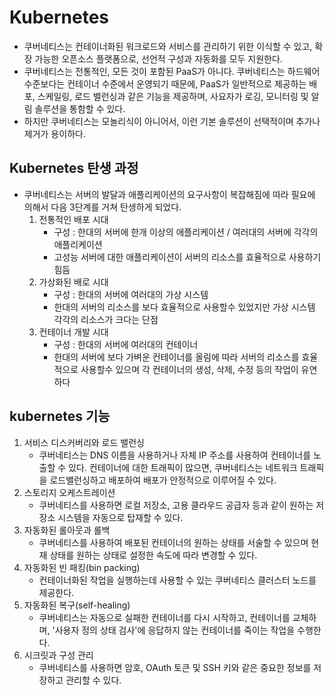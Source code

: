 # Kubernetes
- 쿠버네티스는 컨테이너화된 워크로드와 서비스를 관리하기 위한 이식할 수 있고, 확장 가능한 오픈소스 플랫폼으로, 선언적 구성과 자동화를 모두 지원한다. 
- 쿠버네티스는 전통적인, 모든 것이 포함된 PaaS가 아니다. 쿠버네티스는 하드웨어 수준보다는 컨테이너 수준에서 운영되기 때문에, PaaS가 일반적으로 제공하는 배포, 스케일링, 로드 밸런싱과 같은 기능을 제공하며, 사요자가 로깅, 모니터링 및 알림 솔루션을 통함할 수 있다.
- 하지만 쿠버네티스는 모놀리식이 아니어서, 이런 기본 솔루션이 선택적이며 추가나 제거가 용이하다.

## Kubernetes 탄생 과정
- 쿠버네티스는 서버의 발달과 애플리케이션의 요구사항이 복잡해짐에 따라 필요에 의해서 다음 3단계를 거쳐 탄생하게 되었다.
    1. 전통적인 배포 시대
        - 구성 : 한대의 서버에 한개 이상의 애플리케이션 / 여러대의 서버에 각각의 애플리케이션
        - 고성능 서버에 대한 애플리케이션이 서버의 리소스를 효율적으로 사용하기 힘듬
    2. 가상화된 배로 시대
        - 구성 : 한대의 서버에 여러대의 가상 시스템
        - 한대의 서버의 리소스를 보다 효율적으로 사용할수 있었지만 가상 시스템 각각의 리소스가 크다는 단점
    3. 컨테이너 개발 시대
        - 구성 : 한대의 서버에 여러대의 컨테이너
        - 한대의 서버에 보다 가벼운 컨테이너를 올림에 따라 서버의 리소스를 효율적으로 사용할수 있으며 각 컨테이너의 생성, 삭제, 수정 등의 작업이 유연하다

## kubernetes 기능
1. 서비스 디스커버리와 로드 밸런싱
    - 쿠버네티스는 DNS 이름을 사용하거나 자체 IP 주소를 사용하여 컨테이너를 노출할 수 있다. 컨테이너에 대한 트래픽이 많으면, 쿠버네티스는 네트워크 트래픽을 로드밸런싱하고 배포하여 배포가 안정적으로 이루어질 수 있다.
2. 스토리지 오케스트레이션
    - 쿠버네티스를 사용하면 로컬 저장소, 고용 클라우드 공급자 등과 같이 원하는 저장소 시스템을 자동으로 탑재할 수 있다.
3. 자동화된 롤아웃과 롤백
    - 쿠버네티스를 사용하여 배포된 컨테이너의 원하는 상태를 서술할 수 있으며 현재 상태를 원하는 상태로 설정한 속도에 따라 변경할 수 있다.
4. 자동화된 빈 패킹(bin packing)
    - 컨테이너화된 작업을 실행하는데 사용할 수 있는 쿠버네티스 클러스터 노드를 제공한다. 
5. 자동화된 복구(self-healing)
    - 쿠버네티스는 자동으로 실패한 컨테이너를 다시 시작하고, 컨테이너를 교체하며, '사용자 정의 상태 검사'에 응답하지 않는 컨테이너를 죽이는 작업을 수행한다.
6. 시크릿과 구성 관리
    - 쿠버네티스를 사용하면 암호, OAuth 토큰 및 SSH 키와 같은 중요한 정보를 저장하고 관리할 수 있다.
